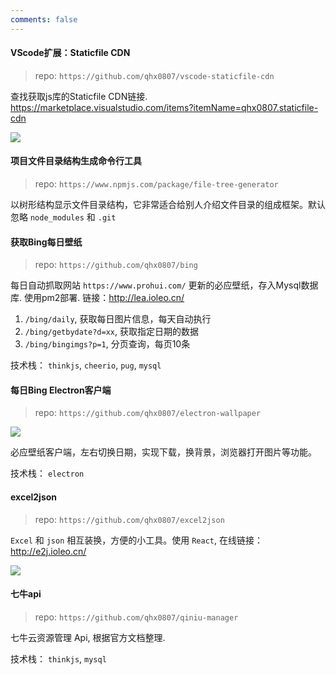 ```yaml
---
comments: false
---
```


#### VScode扩展：Staticfile CDN

> repo: `https://github.com/qhx0807/vscode-staticfile-cdn`

查找获取js库的Staticfile CDN链接. https://marketplace.visualstudio.com/items?itemName=qhx0807.staticfile-cdn

![](http://cdn.cqyyy.cn/pic/20190722113926.gif)

#### 项目文件目录结构生成命令行工具

> repo: `https://www.npmjs.com/package/file-tree-generator`

以树形结构显示文件目录结构，它非常适合给别人介绍文件目录的组成框架。默认忽略 `node_modules` 和 `.git`

#### 获取Bing每日壁纸

> repo: `https://github.com/qhx0807/bing`

每日自动抓取网站 `https://www.prohui.com/` 更新的必应壁纸，存入Mysql数据库. 使用pm2部署. 链接：http://lea.ioleo.cn/

1. `/bing/daily`, 获取每日图片信息，每天自动执行
2. `/bing/getbydate?d=xx`, 获取指定日期的数据
2. `/bing/bingimgs?p=1`, 分页查询，每页10条

技术栈： `thinkjs`, `cheerio`, `pug`, `mysql`


#### 每日Bing Electron客户端

> repo: `https://github.com/qhx0807/electron-wallpaper`

![](http://cdn.cqyyy.cn/pic/20190528163751.png)

必应壁纸客户端，左右切换日期，实现下载，换背景，浏览器打开图片等功能。

技术栈： `electron`

#### excel2json

> repo: `https://github.com/qhx0807/excel2json`

`Excel` 和 `json` 相互装换，方便的小工具。使用 `React`, 在线链接：http://e2j.ioleo.cn/

![](http://cdn.cqyyy.cn/pic/20190528164923.png)

#### 七牛api

> repo: `https://github.com/qhx0807/qiniu-manager`

七牛云资源管理 Api, 根据官方文档整理.

技术栈： `thinkjs`, `mysql`